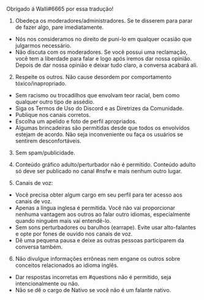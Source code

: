 Obrigado á Walli#6665 por essa tradução!

1. Obedeça os moderadores/administradores. Se te disserem para parar de fazer algo, pare imediatamente.
 - Nós nos consideramos no direito de puni-lo em qualquer ocasião que julgarmos necessário.
 - Não discuta com os moderadores. Se você possui uma reclamação, você tem a liberdade para falar e logo após iremos dar nossa opinião. Depois de dar nossa opinião e deixar tudo claro, a conversa acabará alí.

2. Respeite os outros. Não cause desordem por comportamento tóxico/inapropriado.
 - Sem racismo ou trocadilhos que envolvam teor racial, bem como qualquer outro tipo de assédio.
 - Siga os Termos de Uso do Discord e as Diretrizes da Comunidade.
 - Publique nos canais corretos.
 - Escolha um apelido e foto de perfil apropriados.
 - Algumas brincadeiras são permitidas desde que todos os envolvidos estejam de acordo. Não seja inconveniente ou faça os usuários se sentirem desconfortáveis.

3. Sem spam/publicidade.

4. Conteúdo gráfico adulto/perturbador não é permitido. Conteúdo adulto só deve ser publicado no canal #nsfw e mais nenhum outro lugar.

5. Canais de voz:
 - Você precisa obter algum cargo em seu perfil para ter acesso aos canais de voz.
 - Apenas a língua inglesa é permitida. Você não vai proporcionar nenhuma vantagem aos outros ao falar outro idiomas, especialmente quando ninguém mais vai entendê-lo.
 - Sem sons perturbadores ou barulhos (earrape). Evite usar alto-falantes e opte por fones de ouvido nos canais de voz.
 - Dê uma pequena pausa e deixe as outras pessoas participarem da conversa também.

6. Não divulgue informações errôneas nem engane os outros sobre conceitos relacionados ao idioma inglês.
 - Dar respostas incorretas em #questions não é permitido, seja intencionalmente ou não. 
 - Não se dê o cargo de Nativo se você não é um falante nativo.